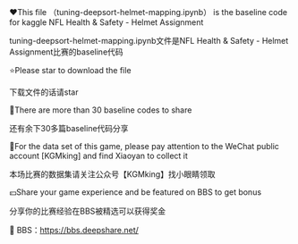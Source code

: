 ♥This file （tuning-deepsort-helmet-mapping.ipynb） is the baseline code for kaggle NFL Health & Safety - Helmet Assignment

tuning-deepsort-helmet-mapping.ipynb文件是NFL Health & Safety - Helmet Assignment比赛的baseline代码

⭐Please star to download the file

下载文件的话请star

💯There are more than 30 baseline codes to share

还有余下30多篇baseline代码分享

🎁For the data set of this game, please pay attention to the WeChat public account [KGMking] and find Xiaoyan to collect it

本场比赛的数据集请关注公众号【KGMking】找小眼睛领取

💴Share your game experience and be featured on BBS to get bonus

分享你的比赛经验在BBS被精选可以获得奖金

📰 BBS：https://bbs.deepshare.net/
